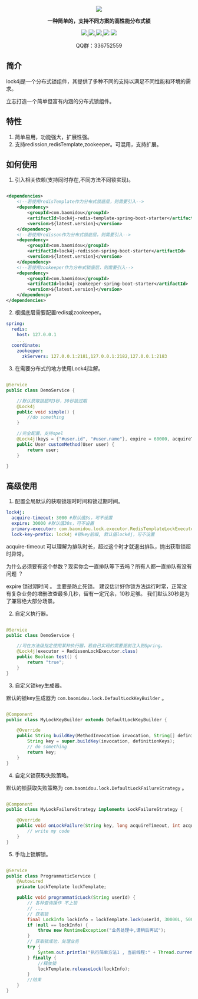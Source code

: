 <p align="center">

<img src="https://s1.ax1x.com/2018/07/29/Pacq2Q.png" border="0" />

</p>

<p align="center">
	<strong>一种简单的，支持不同方案的高性能分布式锁</strong>
</p>

<p align="center">
    <a href="http://mvnrepository.com/artifact/com.baomidou/lock4j" target="_blank">
        <img src="https://maven-badges.herokuapp.com/maven-central/com.baomidou/lock4j/badge.svg" >
    </a>
    <a href="http://www.apache.org/licenses/LICENSE-2.0.html" target="_blank">
        <img src="http://img.shields.io/:license-apache-brightgreen.svg" >
    </a>
    <a href="https://search.maven.org/search?q=insp" target="_blank">
        <img src="https://img.shields.io/maven-central/v/com.baomidou/lock4j" />
    </a>
    <a>
        <img src="https://img.shields.io/badge/JDK-1.8+-green.svg" >
    </a>
    <a>
        <img src="https://img.shields.io/badge/springBoot-2.0+-green.svg" >
    </a>
</p>
<p align="center">
	QQ群：336752559
</p>

## 简介

lock4j是一个分布式锁组件，其提供了多种不同的支持以满足不同性能和环境的需求。

立志打造一个简单但富有内涵的分布式锁组件。

## 特性

1. 简单易用，功能强大，扩展性强。
2. 支持redission,redisTemplate,zookeeper。可混用，支持扩展。

## 如何使用

1. 引入相关依赖(支持同时存在,不同方法不同锁实现)。

```xml

<dependencies>
    <!--若使用redisTemplate作为分布式锁底层，则需要引入-->
    <dependency>
        <groupId>com.baomidou</groupId>
        <artifactId>lock4j-redis-template-spring-boot-starter</artifactId>
        <version>${latest.version}</version>
    </dependency>
    <!--若使用redisson作为分布式锁底层，则需要引入-->
    <dependency>
        <groupId>com.baomidou</groupId>
        <artifactId>lock4j-redisson-spring-boot-starter</artifactId>
        <version>${latest.version}</version>
    </dependency>
    <!--若使用zookeeper作为分布式锁底层，则需要引入-->
    <dependency>
        <groupId>com.baomidou</groupId>
        <artifactId>lock4j-zookeeper-spring-boot-starter</artifactId>
        <version>${latest.version}</version>
    </dependency>
</dependencies>

```

2. 根据底层需要配置redis或zookeeper。

```yaml
spring:
  redis:
    host: 127.0.0.1
    ...
  coordinate:
    zookeeper:
      zkServers: 127.0.0.1:2181,127.0.0.1:2182,127.0.0.1:2183
```

3. 在需要分布式的地方使用Lock4j注解。

```java

@Service
public class DemoService {

    //默认获取锁超时3秒，30秒锁过期
    @Lock4j
    public void simple() {
        //do something
    }

    //完全配置，支持spel
    @Lock4j(keys = {"#user.id", "#user.name"}, expire = 60000, acquireTimeout = 1000)
    public User customMethod(User user) {
        return user;
    }

}
```

## 高级使用

1. 配置全局默认的获取锁超时时间和锁过期时间。

```yaml
lock4j:
  acquire-timeout: 3000 #默认值3s，可不设置
  expire: 30000 #默认值30s，可不设置
  primary-executor: com.baomidou.lock.executor.RedisTemplateLockExecutor #默认redisson>redisTemplate>zookeeper，可不设置
  lock-key-prefix: lock4j #锁key前缀, 默认值lock4j，可不设置
```

acquire-timeout 可以理解为排队时长，超过这个时才就退出排队，抛出获取锁超时异常。

为什么必须要有这个参数？现实你会一直排队等下去吗？所有人都一直排队有没有问题 ？

expire 锁过期时间 。 主要是防止死锁。 建议估计好你锁方法运行时常，正常没有复杂业务的增删改查最多几秒，留有一定冗余，10秒足够。
我们默认30秒是为了兼容绝大部分场景。

2. 自定义执行器。

```java

@Service
public class DemoService {

    //可在方法级指定使用某种执行器，若自己实现的需要提前注入到Spring。
    @Lock4j(executor = RedissonLockExecutor.class)
    public Boolean test() {
        return "true";
    }
}
```

3. 自定义锁key生成器。

默认的锁key生成器为 `com.baomidou.lock.DefaultLockKeyBuilder` 。

```java

@Component
public class MyLockKeyBuilder extends DefaultLockKeyBuilder {

    @Override
	public String buildKey(MethodInvocation invocation, String[] definitionKeys) {
		String key = super.buildKey(invocation, definitionKeys);
        // do something
		return key;
	}
}
```

4. 自定义锁获取失败策略。

默认的锁获取失败策略为 `com.baomidou.lock.DefaultLockFailureStrategy` 。

```java

@Component
public class MyLockFailureStrategy implements LockFailureStrategy {

    @Override
    public void onLockFailure(String key, long acquireTimeout, int acquireCount) {
        // write my code
    }
}
```

5. 手动上锁解锁。

```java

@Service
public class ProgrammaticService {
    @Autowired
    private LockTemplate lockTemplate;

    public void programmaticLock(String userId) {
        // 各种查询操作 不上锁
        // ...
        // 获取锁
        final LockInfo lockInfo = lockTemplate.lock(userId, 30000L, 5000L, RedissonLockExecutor.class);
        if (null == lockInfo) {
            throw new RuntimeException("业务处理中,请稍后再试");
        }
        // 获取锁成功，处理业务
        try {
            System.out.println("执行简单方法1 , 当前线程:" + Thread.currentThread().getName() + " , counter：" + (counter++));
        } finally {
            //释放锁
            lockTemplate.releaseLock(lockInfo);
        }
        //结束
    }
}
```


